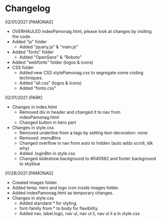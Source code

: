 # Changelog

02/01/2021 [PAMONAG]

- OVERHAULED indexPamonag.html, please look at changes by visiting the code.
- Added "js" folder
  - Added "jquery.js" & "main.js"
- Added "fonts" folder
  - Added "OpenSans" & "Roboto"
- Added "webfonts" folder (logos & icons)
- CSS folder
  - Added new CSS stylePamonag.css to segregate some coding techniques.
  - Added "all.css" (logos & icons)
  - Added "fonts.css"

02/01/2021 [PARK]

- Changes in index.html
  - Removed div in header and changed it to nav from indexPamonag.html
  - Changed button in hero part
- Changes in style.css
  - Removed underline from a tags by setting text-decoration: none
  - Removed .menuBtns
  - Changed overflow in nav from auto to hidden (auto adds scroll, idk why)
  - Added .loginBtn in style.css
  - Changed slideshow background to #040562 and footer background to skyblue

01/28/2021 [PAMONAG]

- Created images folder.
- Added temp. hero and logo icon inside images folder.
- Added indexPamonag.html as temporary changes.
- Changes in style.css
  - Added standard \* for styling.
  - font-family from \* to body for flexibility.
  - Added nav, label.logo, nav ul, nav ul li, nav ul li a in style.css
